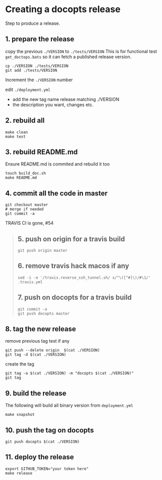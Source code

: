 # Creating a docopts release

Step to produce a release.

## 1. prepare the release

copy the previous `./VERSION` to `./tests/VERSION`
This is for functional test `get_doctops.bats` so it can fetch a
published release version.

```
cp ./VERSION ./tests/VERSION
git add ./tests/VERSION
```

Increment the `./VERSION` number

edit `./deployment.yml`

- add the new tag name release matching ./VERSION
- the description you want, changes etc.

## 2. rebuild all

```
make clean
make test
```

## 3. rebuild README.md

Ensure README.md is commited and rebuild it too

```
touch build_doc.sh
make README.md
```

## 4. commit all the code in master

```
git checkout master
# merge if needed
git commit -a
```

TRAVIS CI is gone, #54
> ## 5. push on origin for a travis build
>
> ```
> git push origin master
> ```
>
> ## 6. remove travis hack macos if any
>
> ```
> sed -i -e '/travis.reverse_ssh_tunnel.sh/ s/^\([^#]\)/#\1/' .travis.yml
> ```
>
> ## 7. push on docopts for a travis build
>
> ```
> git commit -a
> git push docopts master
> ```

## 8. tag the new release

remove previous tag test if any

```
git push --delete origin  $(cat ./VERSION)
git tag -d $(cat ./VERSION)
```

create the tag

```
git tag -a $(cat ./VERSION) -m "docopts $(cat ./VERSION)"
git tag
```

## 9. build the release

The following will build all binary version from `deployment.yml`

```
make snapshot
```

## 10. push the tag on docopts

```
git push docopts $(cat ./VERSION)
```

## 11. deploy the release

```
export GITHUB_TOKEN="your token here"
make release
```
